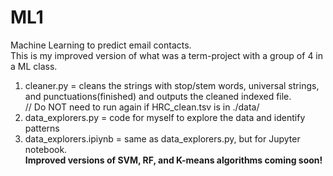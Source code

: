 # ML1
Machine Learning to predict email contacts. <br />
This is my improved version of what was a term-project with a group of 4 in a ML class. <br />

1) cleaner.py = cleans the strings with stop/stem words, universal strings, and punctuations(finished) and outputs the cleaned indexed file. <br />
   // Do NOT need to run again if HRC_clean.tsv is in ./data/ <br />
2) data_explorers.py = code for myself to explore the data and identify patterns <br />
3) data_explorers.ipiynb = same as data_explorers.py, but for Jupyter notebook. <br />
**Improved versions of SVM, RF, and K-means algorithms coming soon!**

